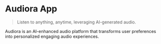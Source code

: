 # Audiora App

> Listen to anything, anytime, leveraging AI-generated audio.

Audiora is an AI-enhanced audio platform that transforms user preferences into personalized engaging audio experiences.
